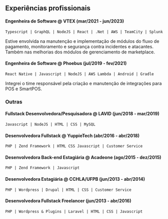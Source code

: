 ## Experiências profissionais

#### Engenheira de Software @ VTEX (mar/2021 - jun/2023)

`Typescript | GraphQL | NodeJS | React | .Net | AWS | TeamCity | Splunk`

Estive envolvida na manutenção e implementação de módulos do fluxo de pagamento, monitoramento e segurança contra incidentes e atacantes. Também nas melhorias dos módulos de gerenciamento de marketplace.

#### Engenheira de Software @ Phoebus (jul/2019 - fev/2021)

`React Native | Javascript | NodeJS | AWS Lambda | Android | Gradle`

Integrei o time responsável pela criação e manutenção de integrações para POS e SmartPOS.

### Outras

#### Fullstack Desenvolvedora/Pesquisadora @ LAVID (jun/2018 - mar/2019)

`Javascript | NodeJS | HTML | CSS | MySQL`

#### Desenvolvedora Fullstack @ YuppieTech (abr/2016 - abr/2018)

`PHP | Zend Framework | HTML CSS Javascript | Customer Service`

#### Desenvolvedora Back-end Estagiária @ Acadeone (ago/2015 - dez/2015)

`PHP | Zend Framework | Javascript`

#### Desenvolvedora Estagiária @ CCHLA/UFPB (jun/2013 - abr/2014)

`PHP | Wordpress | Drupal | HTML | CSS | Customer Service`

#### Desenvolvedora Fullstack Freelancer (jun/2013 - abr/2016)

`PHP | Wordpress & Plugins | Laravel | HTML | CSS | Javascript`
